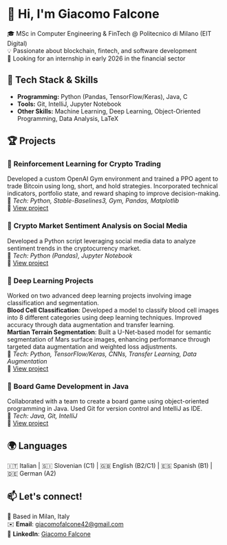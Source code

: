 # 👋 Hi, I'm Giacomo Falcone  

🎓 MSc in Computer Engineering & FinTech @ Politecnico di Milano (EIT Digital)  
💡 Passionate about blockchain, fintech, and software development  
🚀 Looking for an internship in early 2026 in the financial sector  

## 🔧 Tech Stack & Skills  
- **Programming:** Python (Pandas, TensorFlow/Keras), Java, C  
- **Tools:** Git, IntelliJ, Jupyter Notebook  
- **Other Skills:** Machine Learning, Deep Learning, Object-Oriented Programming, Data Analysis, LaTeX   

## 🏆 Projects  

### 🔹 **Reinforcement Learning for Crypto Trading**
Developed a custom OpenAI Gym environment and trained a PPO agent to trade Bitcoin using long, short, and hold strategies. Incorporated technical indicators, portfolio state, and reward shaping to improve decision-making.  
📌 *Tech: Python, Stable-Baselines3, Gym, Pandas, Matplotlib*  
🔗 [View project](https://github.com/giacomofalcone/crypto-rl-trading.git)

### 🔹 **Crypto Market Sentiment Analysis on Social Media**  
Developed a Python script leveraging social media data to analyze sentiment trends in the cryptocurrency market.  
📌 *Tech: Python (Pandas), Jupyter Notebook*  
🔗 [View project](https://github.com/giacomofalcone/crypto-sentiment-analysis.git)

### 🔹 **Deep Learning Projects**  
Worked on two advanced deep learning projects involving image classification and segmentation.  
**Blood Cell Classification**: Developed a model to classify blood cell images into 8 different categories using deep learning techniques. Improved accuracy through data augmentation and transfer learning.  
**Martian Terrain Segmentation**: Built a U-Net-based model for semantic segmentation of Mars surface images, enhancing performance through targeted data augmentation and weighted loss adjustments.  
📌 *Tech: Python, TensorFlow/Keras, CNNs, Transfer Learning, Data Augmentation*  
🔗 [View project](https://github.com/giacomofalcone/deep-learning-AN2DL.git)

### 🔹 **Board Game Development in Java**  
Collaborated with a team to create a board game using object-oriented programming in Java. Used Git for version control and IntelliJ as IDE.  
📌 *Tech: Java, Git, IntelliJ*  
🔗 [View project](https://github.com/giacomofalcone/ing-sw-2024-dicarlo-falcone-foini-gallo.git)

## 🌍 Languages  
🇮🇹 Italian | 🇸🇮 Slovenian (C1) | 🇬🇧 English (B2/C1) | 🇪🇸 Spanish (B1) | 🇩🇪 German (A2)  

## 📫 Let's connect!
📍 Based in Milan, Italy  
✉️ **Email**: giacomofalcone42@gmail.com  
🔗 **LinkedIn**: [Giacomo Falcone](https://www.linkedin.com/in/giacomo-falcone-887b19250/) 
